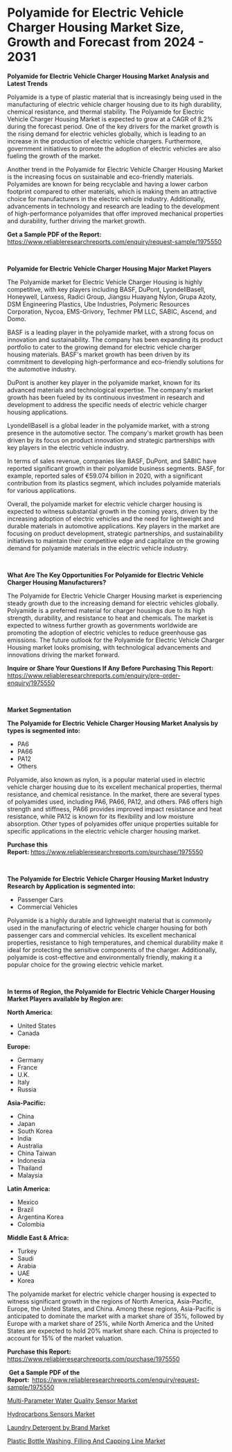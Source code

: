 <p><h1>Polyamide for Electric Vehicle Charger Housing Market Size, Growth and Forecast from 2024 - 2031</h1></p><p><strong>Polyamide for Electric Vehicle Charger Housing Market Analysis and Latest Trends</strong></p>
<p><p>Polyamide is a type of plastic material that is increasingly being used in the manufacturing of electric vehicle charger housing due to its high durability, chemical resistance, and thermal stability. The Polyamide for Electric Vehicle Charger Housing Market is expected to grow at a CAGR of 8.2% during the forecast period. One of the key drivers for the market growth is the rising demand for electric vehicles globally, which is leading to an increase in the production of electric vehicle chargers. Furthermore, government initiatives to promote the adoption of electric vehicles are also fueling the growth of the market.</p><p>Another trend in the Polyamide for Electric Vehicle Charger Housing Market is the increasing focus on sustainable and eco-friendly materials. Polyamides are known for being recyclable and having a lower carbon footprint compared to other materials, which is making them an attractive choice for manufacturers in the electric vehicle industry. Additionally, advancements in technology and research are leading to the development of high-performance polyamides that offer improved mechanical properties and durability, further driving the market growth.</p></p>
<p><strong>Get a Sample PDF of the Report:&nbsp;</strong> <a href="https://www.reliableresearchreports.com/enquiry/request-sample/1975550">https://www.reliableresearchreports.com/enquiry/request-sample/1975550</a></p>
<p>&nbsp;</p>
<p><strong>Polyamide for Electric Vehicle Charger Housing Major Market Players</strong></p>
<p><p>The Polyamide market for Electric Vehicle Charger Housing is highly competitive, with key players including BASF, DuPont, LyondellBasell, Honeywell, Lanxess, Radici Group, Jiangsu Huayang Nylon, Grupa Azoty, DSM Engineering Plastics, Ube Industries, Polymeric Resources Corporation, Nycoa, EMS-Grivory, Techmer PM LLC, SABIC, Ascend, and Domo.</p><p>BASF is a leading player in the polyamide market, with a strong focus on innovation and sustainability. The company has been expanding its product portfolio to cater to the growing demand for electric vehicle charger housing materials. BASF's market growth has been driven by its commitment to developing high-performance and eco-friendly solutions for the automotive industry.</p><p>DuPont is another key player in the polyamide market, known for its advanced materials and technological expertise. The company's market growth has been fueled by its continuous investment in research and development to address the specific needs of electric vehicle charger housing applications.</p><p>LyondellBasell is a global leader in the polyamide market, with a strong presence in the automotive sector. The company's market growth has been driven by its focus on product innovation and strategic partnerships with key players in the electric vehicle industry.</p><p>In terms of sales revenue, companies like BASF, DuPont, and SABIC have reported significant growth in their polyamide business segments. BASF, for example, reported sales of €59.074 billion in 2020, with a significant contribution from its plastics segment, which includes polyamide materials for various applications.</p><p>Overall, the polyamide market for electric vehicle charger housing is expected to witness substantial growth in the coming years, driven by the increasing adoption of electric vehicles and the need for lightweight and durable materials in automotive applications. Key players in the market are focusing on product development, strategic partnerships, and sustainability initiatives to maintain their competitive edge and capitalize on the growing demand for polyamide materials in the electric vehicle industry.</p></p>
<p>&nbsp;</p>
<p><strong>What Are The Key Opportunities For Polyamide for Electric Vehicle Charger Housing Manufacturers?</strong></p>
<p><p>The Polyamide for Electric Vehicle Charger Housing market is experiencing steady growth due to the increasing demand for electric vehicles globally. Polyamide is a preferred material for charger housings due to its high strength, durability, and resistance to heat and chemicals. The market is expected to witness further growth as governments worldwide are promoting the adoption of electric vehicles to reduce greenhouse gas emissions. The future outlook for the Polyamide for Electric Vehicle Charger Housing market looks promising, with technological advancements and innovations driving the market forward.</p></p>
<p><strong>Inquire or Share Your Questions If Any Before Purchasing This Report:</strong> <a href="https://www.reliableresearchreports.com/enquiry/pre-order-enquiry/1975550">https://www.reliableresearchreports.com/enquiry/pre-order-enquiry/1975550</a></p>
<p>&nbsp;</p>
<p><strong>Market Segmentation</strong></p>
<p><strong>The Polyamide for Electric Vehicle Charger Housing Market Analysis by types is segmented into:</strong></p>
<p><ul><li>PA6</li><li>PA66</li><li>PA12</li><li>Others</li></ul></p>
<p><p>Polyamide, also known as nylon, is a popular material used in electric vehicle charger housing due to its excellent mechanical properties, thermal resistance, and chemical resistance. In the market, there are several types of polyamides used, including PA6, PA66, PA12, and others. PA6 offers high strength and stiffness, PA66 provides improved impact resistance and heat resistance, while PA12 is known for its flexibility and low moisture absorption. Other types of polyamides offer unique properties suitable for specific applications in the electric vehicle charger housing market.</p></p>
<p><strong>Purchase this Report:&nbsp;</strong><a href="https://www.reliableresearchreports.com/purchase/1975550">https://www.reliableresearchreports.com/purchase/1975550</a></p>
<p>&nbsp;</p>
<p><strong>The Polyamide for Electric Vehicle Charger Housing Market Industry Research by Application is segmented into:</strong></p>
<p><ul><li>Passenger Cars</li><li>Commercial Vehicles</li></ul></p>
<p><p>Polyamide is a highly durable and lightweight material that is commonly used in the manufacturing of electric vehicle charger housing for both passenger cars and commercial vehicles. Its excellent mechanical properties, resistance to high temperatures, and chemical durability make it ideal for protecting the sensitive components of the charger. Additionally, polyamide is cost-effective and environmentally friendly, making it a popular choice for the growing electric vehicle market.</p></p>
<p>&nbsp;</p>
<p><strong>In terms of Region, the Polyamide for Electric Vehicle Charger Housing Market Players available by Region are:</strong></p>
<p>
    <p> <strong> North America: </strong>
        <ul>
            <li>United States</li>
            <li>Canada</li>
        </ul>
        </p> 
    <p> <strong> Europe: </strong>
        <ul>
            <li>Germany</li>
            <li>France</li>
            <li>U.K.</li>
            <li>Italy</li>
            <li>Russia</li>
        </ul>
        </p> 
    <p> <strong> Asia-Pacific: </strong>
        <ul>
            <li>China</li>
            <li>Japan</li>
            <li>South Korea</li>
            <li>India</li>
            <li>Australia</li>
            <li>China Taiwan</li>
            <li>Indonesia</li>
            <li>Thailand</li>
            <li>Malaysia</li>
        </ul>
        </p> 
    <p> <strong> Latin America: </strong>
        <ul>
            <li>Mexico</li>
            <li>Brazil</li>
            <li>Argentina Korea</li>
            <li>Colombia</li>
        </ul>
        </p> 
    <p> <strong> Middle East & Africa: </strong>
        <ul>
            <li>Turkey</li>
            <li>Saudi</li>
            <li>Arabia</li>
            <li>UAE</li>
            <li>Korea</li>
        </ul>
    </p>
    </p>
<p><p>The polyamide market for electric vehicle charger housing is expected to witness significant growth in the regions of North America, Asia-Pacific, Europe, the United States, and China. Among these regions, Asia-Pacific is anticipated to dominate the market with a market share of 35%, followed by Europe with a market share of 25%, while North America and the United States are expected to hold 20% market share each. China is projected to account for 15% of the market valuation.</p></p>
<p><strong>Purchase this Report: </strong><a href="https://www.reliableresearchreports.com/purchase/1975550">https://www.reliableresearchreports.com/purchase/1975550</a></p>
<p>&nbsp;<strong>Get a Sample PDF of the Report:&nbsp;&nbsp;</strong><a href="https://www.reliableresearchreports.com/enquiry/request-sample/1975550">https://www.reliableresearchreports.com/enquiry/request-sample/1975550</a></p>
<p><strong></strong></p>
<p><p><a href="https://issuu.com/reportprime-2/docs/multi-parameter-water-quality-sensor-market-size-2">Multi-Parameter Water Quality Sensor Market</a></p><p><a href="https://issuu.com/reportprime-2/docs/hydrocarbons-sensors-market-size-2030.pptx">Hydrocarbons Sensors Market</a></p><p><a href="https://github.com/eeaveuhhh/Market-Research-Report-List-1/blob/main/laundry-detergent-by-brand-market.md">Laundry Detergent by Brand Market</a></p><p><a href="https://github.com/brentleyjimmiealvaradoz4l1rea/Market-Research-Report-List-1/blob/main/plastic-bottle-washing-filling-and-capping-line-market.md">Plastic Bottle Washing, Filling And Capping Line Market</a></p></p>